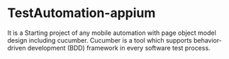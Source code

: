 # TestAutomation-appium
It is a Starting project of any mobile automation with page object model design including cucumber.
Cucumber is a tool which supports behavior-driven development (BDD) framework in every software test process.

